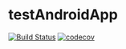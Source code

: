 # testAndroidApp
[![Build Status](https://app.travis-ci.com/melireddy/testAndroidApp.svg?branch=main)](https://app.travis-ci.com/melireddy/testAndroidApp)
[![codecov](https://codecov.io/gh/melireddy/testAndroidApp/branch/main/graph/badge.svg?token=ERPF6M9FGD)](https://codecov.io/gh/melireddy/testAndroidApp)
